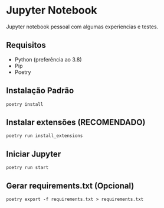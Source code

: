 # Jupyter Notebook

Jupyter notebook pessoal com algumas experiencias e testes.

## Requisitos

- Python (preferência ao 3.8)
- Pip
- Poetry

## Instalação Padrão

```shell
poetry install
```

## Instalar extensões (RECOMENDADO)
```shell
poetry run install_extensions
```

## Iniciar Jupyter

```shell
poetry run start
```

## Gerar requirements.txt (Opcional)

```shell
poetry export -f requirements.txt > requirements.txt
```
